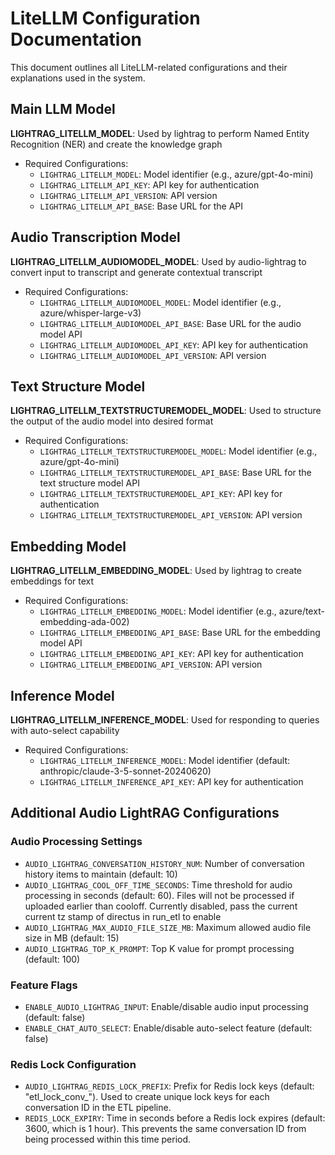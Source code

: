 # LiteLLM Configuration Documentation

This document outlines all LiteLLM-related configurations and their explanations used in the system.

## Main LLM Model
**LIGHTRAG_LITELLM_MODEL**: Used by lightrag to perform Named Entity Recognition (NER) and create the knowledge graph
- Required Configurations:
  - `LIGHTRAG_LITELLM_MODEL`: Model identifier (e.g., azure/gpt-4o-mini)
  - `LIGHTRAG_LITELLM_API_KEY`: API key for authentication
  - `LIGHTRAG_LITELLM_API_VERSION`: API version
  - `LIGHTRAG_LITELLM_API_BASE`: Base URL for the API

## Audio Transcription Model
**LIGHTRAG_LITELLM_AUDIOMODEL_MODEL**: Used by audio-lightrag to convert input to transcript and generate contextual transcript
- Required Configurations:
  - `LIGHTRAG_LITELLM_AUDIOMODEL_MODEL`: Model identifier (e.g., azure/whisper-large-v3)
  - `LIGHTRAG_LITELLM_AUDIOMODEL_API_BASE`: Base URL for the audio model API
  - `LIGHTRAG_LITELLM_AUDIOMODEL_API_KEY`: API key for authentication
  - `LIGHTRAG_LITELLM_AUDIOMODEL_API_VERSION`: API version

## Text Structure Model
**LIGHTRAG_LITELLM_TEXTSTRUCTUREMODEL_MODEL**: Used to structure the output of the audio model into desired format
- Required Configurations:
  - `LIGHTRAG_LITELLM_TEXTSTRUCTUREMODEL_MODEL`: Model identifier (e.g., azure/gpt-4o-mini)
  - `LIGHTRAG_LITELLM_TEXTSTRUCTUREMODEL_API_BASE`: Base URL for the text structure model API
  - `LIGHTRAG_LITELLM_TEXTSTRUCTUREMODEL_API_KEY`: API key for authentication
  - `LIGHTRAG_LITELLM_TEXTSTRUCTUREMODEL_API_VERSION`: API version

## Embedding Model
**LIGHTRAG_LITELLM_EMBEDDING_MODEL**: Used by lightrag to create embeddings for text
- Required Configurations:
  - `LIGHTRAG_LITELLM_EMBEDDING_MODEL`: Model identifier (e.g., azure/text-embedding-ada-002)
  - `LIGHTRAG_LITELLM_EMBEDDING_API_BASE`: Base URL for the embedding model API
  - `LIGHTRAG_LITELLM_EMBEDDING_API_KEY`: API key for authentication
  - `LIGHTRAG_LITELLM_EMBEDDING_API_VERSION`: API version

## Inference Model
**LIGHTRAG_LITELLM_INFERENCE_MODEL**: Used for responding to queries with auto-select capability
- Required Configurations:
  - `LIGHTRAG_LITELLM_INFERENCE_MODEL`: Model identifier (default: anthropic/claude-3-5-sonnet-20240620)
  - `LIGHTRAG_LITELLM_INFERENCE_API_KEY`: API key for authentication

## Additional Audio LightRAG Configurations

### Audio Processing Settings
- `AUDIO_LIGHTRAG_CONVERSATION_HISTORY_NUM`: Number of conversation history items to maintain (default: 10)
- `AUDIO_LIGHTRAG_COOL_OFF_TIME_SECONDS`: Time threshold for audio processing in seconds (default: 60). Files will not be processed if uploaded earlier than cooloff. Currently disabled, pass the current current tz stamp of directus in run_etl to enable
- `AUDIO_LIGHTRAG_MAX_AUDIO_FILE_SIZE_MB`: Maximum allowed audio file size in MB (default: 15)
- `AUDIO_LIGHTRAG_TOP_K_PROMPT`: Top K value for prompt processing (default: 100)

### Feature Flags
- `ENABLE_AUDIO_LIGHTRAG_INPUT`: Enable/disable audio input processing (default: false)
- `ENABLE_CHAT_AUTO_SELECT`: Enable/disable auto-select feature (default: false) 

### Redis Lock Configuration
- `AUDIO_LIGHTRAG_REDIS_LOCK_PREFIX`: Prefix for Redis lock keys (default: "etl_lock_conv_"). Used to create unique lock keys for each conversation ID in the ETL pipeline.
- `REDIS_LOCK_EXPIRY`: Time in seconds before a Redis lock expires (default: 3600, which is 1 hour). This prevents the same conversation ID from being processed within this time period.